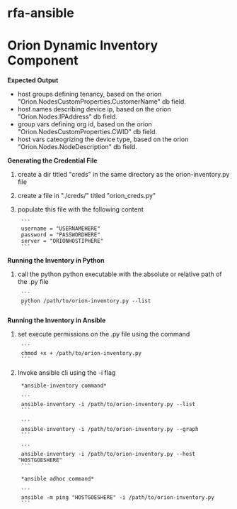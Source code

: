 # rfa-ansible


# Orion Dynamic Inventory Component
**Expected Output**
* host groups defining tenancy, based on the orion "Orion.NodesCustomProperties.CustomerName" db field.
* host names describing device ip, based on the orion "Orion.Nodes.IPAddress" db field.
* group vars defining org id, based on the orion "Orion.NodesCustomProperties.CWID" db field.
* host vars cateogrizing the device type, based on the orion "Orion.Nodes.NodeDescription" db field.

**Generating the Credential File**
1. create a dir titled "creds" in the same directory as the orion-inventory.py file
2. create a file in "./creds/" titled "orion_creds.py"
3. populate this file with the following content

        ```
        username = "USERNAMEHERE"
        password = "PASSWORDHERE"
        server = "ORIONHOSTIPHERE"
        ```
        
**Running the Inventory in Python**
1. call the python python executable with the absolute or relative path of the .py file

        ```
        python /path/to/orion-inventory.py --list
        ```
        
**Running the Inventory in Ansible**
1. set execute permissions on the .py file using the command 

        ```
        chmod +x + /path/to/orion-inventory.py
        ```
        
2. Invoke ansible cli using the -i flag 

        *ansible-inventory command*
        
        ```
        ansible-inventory -i /path/to/orion-inventory.py --list
        ```
        
        ```
        ansible-inventory -i /path/to/orion-inventory.py --graph
        ```
        
        ```
        ansible-inventory -i /path/to/orion-inventory.py --host "HOSTGOESHERE"
        ```
        
        *ansible adhoc command*
        
        ```
        ansible -m ping "HOSTGOESHERE" -i /path/to/orion-inventory.py
        ```
